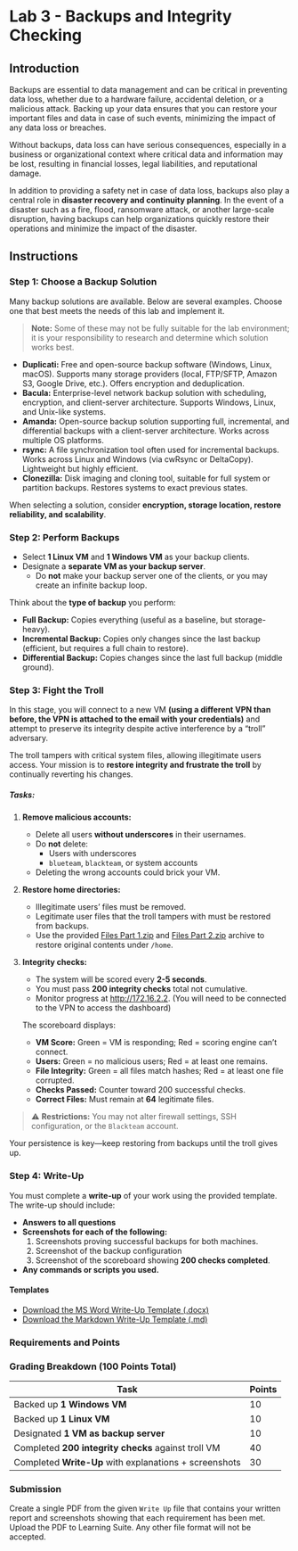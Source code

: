 # Lab 3 - Backups and Integrity Checking
 
## Introduction
 
Backups are essential to data management and can be critical in preventing data loss, whether due to a hardware failure, accidental deletion, or a malicious attack. Backing up your data ensures that you can restore your important files and data in case of such events, minimizing the impact of any data loss or breaches.  
 
Without backups, data loss can have serious consequences, especially in a business or organizational context where critical data and information may be lost, resulting in financial losses, legal liabilities, and reputational damage.  

In addition to providing a safety net in case of data loss, backups also play a central role in **disaster recovery and continuity planning**. In the event of a disaster such as a fire, flood, ransomware attack, or another large-scale disruption, having backups can help organizations quickly restore their operations and minimize the impact of the disaster.  


## Instructions

### Step 1: Choose a Backup Solution
Many backup solutions are available. Below are several examples. Choose one that best meets the needs of this lab and implement it.  

> **Note:** Some of these may not be fully suitable for the lab environment; it is your responsibility to research and determine which solution works best.

- **Duplicati:** Free and open-source backup software (Windows, Linux, macOS). Supports many storage providers (local, FTP/SFTP, Amazon S3, Google Drive, etc.). Offers encryption and deduplication.  
- **Bacula:** Enterprise-level network backup solution with scheduling, encryption, and client-server architecture. Supports Windows, Linux, and Unix-like systems.  
- **Amanda:** Open-source backup solution supporting full, incremental, and differential backups with a client-server architecture. Works across multiple OS platforms.  
- **rsync:** A file synchronization tool often used for incremental backups. Works across Linux and Windows (via cwRsync or DeltaCopy). Lightweight but highly efficient.  
- **Clonezilla:** Disk imaging and cloning tool, suitable for full system or partition backups. Restores systems to exact previous states.  

When selecting a solution, consider **encryption, storage location, restore reliability, and scalability**.  


### Step 2: Perform Backups
- Select **1 Linux VM** and **1 Windows VM** as your backup clients.  
- Designate a **separate VM as your backup server**.  
  - Do **not** make your backup server one of the clients, or you may create an infinite backup loop.  

Think about the **type of backup** you perform:  
- **Full Backup:** Copies everything (useful as a baseline, but storage-heavy).  
- **Incremental Backup:** Copies only changes since the last backup (efficient, but requires a full chain to restore).  
- **Differential Backup:** Copies changes since the last full backup (middle ground).  

### Step 3: Fight the Troll
In this stage, you will connect to a new VM **(using a different VPN than before, the VPN is attached to the email with your credentials)** and attempt to preserve its integrity despite active interference by a “troll” adversary.  

The troll tampers with critical system files, allowing illegitimate users access. Your mission is to **restore integrity and frustrate the troll** by continually reverting his changes.  

##### Tasks:
1. **Remove malicious accounts:**  
   - Delete all users **without underscores** in their usernames.  
   - Do **not** delete:  
     - Users with underscores  
     - `blueteam`, `blackteam`, or system accounts  
   - Deleting the wrong accounts could brick your VM.  

1. **Restore home directories:**  
   - Illegitimate users’ files must be removed.  
   - Legitimate user files that the troll tampers with must be restored from backups.  
   - Use the provided <a href="Files part 1.zip" download>Files Part 1.zip</a> and <a href="Files part 2.zip" download>Files Part 2.zip</a>  archive to restore original contents under `/home`.  

1. **Integrity checks:**  
   - The system will be scored every **2-5 seconds**.  
   - You must pass **200 integrity checks** total not cumulative.  
   - Monitor progress at <a href='http://172.16.2.2' target="_blank">http://172.16.2.2</a>. (You will need to be connected to the VPN to access the dashboard)

   The scoreboard displays:  
   - **VM Score:** Green = VM is responding; Red = scoring engine can’t connect.  
   - **Users:** Green = no malicious users; Red = at least one remains.  
   - **File Integrity:** Green = all files match hashes; Red = at least one file corrupted.  
   - **Checks Passed:** Counter toward 200 successful checks.  
   - **Correct Files:** Must remain at **64** legitimate files.  

> ⚠️ **Restrictions:** You may not alter firewall settings, SSH configuration, or the `Blackteam` account.  

Your persistence is key—keep restoring from backups until the troll gives up.  

### Step 4: Write-Up

You must complete a **write-up** of your work using the provided template. The write-up should include:

- **Answers to all questions**
- **Screenshots for each of the following:**
    1. Screenshots proving successful backups for both machines.
    1. Screenshot of the backup configuration  
    1. Screenshot of the scoreboard showing **200 checks completed**.  
- **Any commands or scripts you used.**  

#### Templates

- <a href="lab-3-writeup-template.docx" download>Download the MS Word Write-Up Template (.docx)</a>
- <a href="lab-3-writeup-template.md" download>Download the Markdown Write-Up Template (.md)</a>


### Requirements and Points

### Grading Breakdown (100 Points Total)

| **Task**                                               | **Points** |
|--------------------------------------------------------|--------|
| Backed up **1 Windows VM**                             | 10     |
| Backed up **1 Linux VM**                               | 10     |
| Designated **1 VM as backup server**                   | 10     |
| Completed **200 integrity checks** against troll VM    | 40     |
| Completed **Write-Up** with explanations + screenshots | 30     |


### Submission
Create a single PDF from the given `Write Up` file that contains your written report and screenshots showing that each requirement has been met. Upload the PDF to Learning Suite. Any other file format will not be accepted.